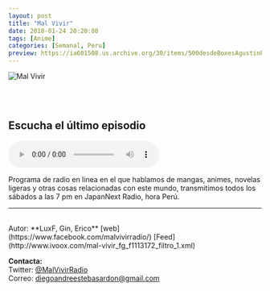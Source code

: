 ```yaml
---
layout: post
title: "Mal Vivir"
date: 2018-01-24 20:20:08
tags: [Anime]
categories: [Semanal, Peru]
preview: https://ia601508.us.archive.org/30/items/500desdeBoxesAgustinPalmeiro/300Mal%20vivir%20-%20Diego%20E.S..jpg
---
```


![Mal Vivir](https://ia801508.us.archive.org/30/items/500desdeBoxesAgustinPalmeiro/500Mal%20vivir%20-%20Diego%20E.S..jpg)

<br/>
<br/>

## Escucha el último episodio

<!--reproductor-feed=http://www.ivoox.com/mal-vivir_fg_f1113172_filtro_1.xml-->
<!--reproductor-start-->
<audio id="audio" preload="auto" controls="" src="http://www.ivoox.com/mal-vivir-2t-123-live-actions-especimenes_mf_25807931_feed_1.mp3"></audio>
<!--reproductor-end-->

Programa de radio en linea en el que hablamos de mangas, animes, novelas ligeras y otras cosas relacionadas con este mundo, transmitimos todos los sábados a las 7 pm en JapanNext Radio, hora Perú.  

_ _ _
<br>
Autor: **LuxF, Gin, Erico**  
[web](https://www.facebook.com/malvivirradio/)  
[Feed](http://www.ivoox.com/mal-vivir_fg_f1113172_filtro_1.xml)  


**Contacta:**  
Twitter: [@MalVivirRadio](https://twitter.com/MalVivirRadio)  
Correo: [diegoandreestebasardon@gmail.com](mailto:diegoandreestebasardon@gmail.com)  

